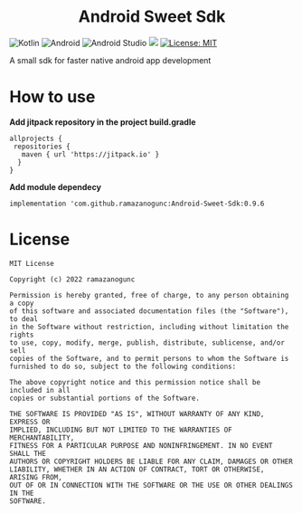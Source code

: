 <p>
  <h1 align="center">
    Android Sweet Sdk
  </h1>
</p>
<p align="justify">
    
  ![Kotlin](https://img.shields.io/badge/kotlin-%230095D5.svg?style=for-the-badge&logo=kotlin&logoColor=white)
  ![Android](https://img.shields.io/badge/Android-3DDC84?style=for-the-badge&logo=android&logoColor=white)
  ![Android Studio](https://img.shields.io/badge/Android%20Studio-3DDC84.svg?style=for-the-badge&logo=android-studio&logoColor=white)
  [![](https://jitpack.io/v/ramazanogunc/Android-Sweet-Sdk.svg)](https://jitpack.io/#ramazanogunc/Sweet-Recycler-View)
  [![License: MIT](https://img.shields.io/badge/License-MIT-yellow.svg)](https://opensource.org/licenses/MIT)

A small sdk for faster native android app development
</p>

# How to use

<b>Add jitpack repository in the project build.gradle</b>

```
allprojects {
 repositories {
   maven { url 'https://jitpack.io' }
  }
}
```
<b>Add module dependecy</b> 
```
implementation 'com.github.ramazanogunc:Android-Sweet-Sdk:0.9.6
```

# License
```
MIT License

Copyright (c) 2022 ramazanogunc

Permission is hereby granted, free of charge, to any person obtaining a copy
of this software and associated documentation files (the "Software"), to deal
in the Software without restriction, including without limitation the rights
to use, copy, modify, merge, publish, distribute, sublicense, and/or sell
copies of the Software, and to permit persons to whom the Software is
furnished to do so, subject to the following conditions:

The above copyright notice and this permission notice shall be included in all
copies or substantial portions of the Software.

THE SOFTWARE IS PROVIDED "AS IS", WITHOUT WARRANTY OF ANY KIND, EXPRESS OR
IMPLIED, INCLUDING BUT NOT LIMITED TO THE WARRANTIES OF MERCHANTABILITY,
FITNESS FOR A PARTICULAR PURPOSE AND NONINFRINGEMENT. IN NO EVENT SHALL THE
AUTHORS OR COPYRIGHT HOLDERS BE LIABLE FOR ANY CLAIM, DAMAGES OR OTHER
LIABILITY, WHETHER IN AN ACTION OF CONTRACT, TORT OR OTHERWISE, ARISING FROM,
OUT OF OR IN CONNECTION WITH THE SOFTWARE OR THE USE OR OTHER DEALINGS IN THE
SOFTWARE.
```

